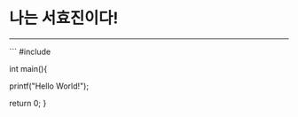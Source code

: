 # 나는 서효진이다!
<hr/>
```
#include <stdio.h>

int main(){

  printf("Hello World!");
  
  return 0;
}  
```
